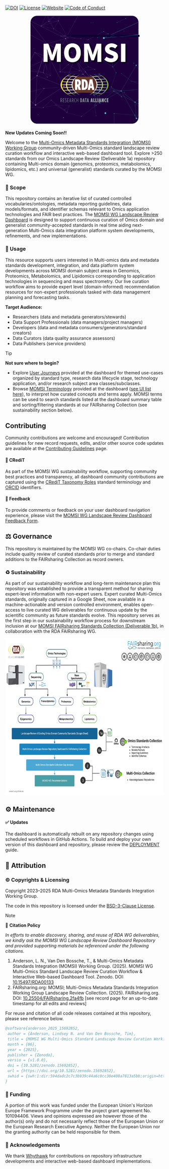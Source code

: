 <!-- badges: start -->
[![DOI](https://zenodo.org/badge/DOI/10.15497/RDA00133.svg)](https://doi.org/10.5281/zenodo.15692852)
[![License](https://img.shields.io/badge/License-BSD_3--Clause-orange.svg)](https://opensource.org/licenses/BSD-3-Clause)
[![Website](https://img.shields.io/website?url=https%3A%2F%2Fwww.rd-alliance.org%2Fgroups%2Fmulti-omics-metadata-standards-integration-momsi-wg%2Fmembers&up_message=RDA%20MOMSI%20WG&down_message=MOMSI)](https://www.rd-alliance.org/groups/multi-omics-metadata-standards-integration-momsi-wg)
[![Code of Conduct](https://img.shields.io/badge/_code_of_conduct-yellow.svg?style=flat)](https://www.rd-alliance.org/about/code-of-conduct)
<!-- badges: end -->

<p align="center">
  <img src="https://github.com/RDA-MOMSI/Dashboard/blob/main/src/images/MOMSI_WG_Logo.jpg" height="350">
</p>

**New Updates Coming Soon!!**

Welcome to the [Multi-Omics Metadata Standards Integration (MOMSI) Working Group](https://www.rd-alliance.org/groups/multi-omics-metadata-standards-integration-momsi-wg) community-driven Multi-Omics standard landscape review curation workflow and interactive web-based dashboard tool. Explore >250 standards from our Omics Landscape Review (Deliverable 1a) repository containing Multi-omics domain (genomics, proteomics, metabolomics, lipidomics, etc.) and universal (generalist) standards curated by the MOMSI WG. 

### 🎯 Scope

This repository contains an iterative list of curated controlled vocabularies/ontologies, metadata reporting guidelines, data models/formats, and identifier schemas relevant to Omics application technologies and FAIR best practices. The [MOMSI WG Landscape Review Dashboard](https://rda-momsi.github.io/Dashboard) is designed to support continuous curation of Omics domain and generalist community-accepted standards in real time aiding next-generation Multi-Omics data integration platform system developments, refinements, and new implementations.

### 👥 Usage

This resource supports users interested in Multi-omics data and metadata standards development, integration, and data platform system developments across MOMSI domain subject areas in Genomics, Proteomics, Metabolomics, and Lipidomics corresponding to application technologies in sequencing and mass spectrometry. Our live curation workflow aims to provide expert level (domain-informed) recommendation resources for non-expert professionals tasked with data management planning and forecasting tasks.

**Target Audience:**
 - Researchers (data and metadata generators/stewards)
 - Data Support Professionals (data managers/project managers)
 - Developers (data and metadata consumers/generators/standard creators)
 - Data Curators (data quality assurance assessors)
 - Data Publishers (service providers)

> [!TIP]
> **Not sure where to begin?**
> - Explore [User Journeys](https://rda-momsi.github.io/Dashboard/user-journeys) provided at the dashboard for themed use-cases organized by standard type, research data lifecycle stage, technology application, and/or research subject area classes/subclasses.
> - Browse [MOMSI Terminology](https://github.com/RDA-MOMSI/Dashboard/tree/main/src/glossary) provided at the dashboard ([see UI list here](https://rda-momsi.github.io/Dashboard/glossary)), to interpret how curated concepts and terms apply. MOMSI terms can be used to search standards listed at the dashboard summary table and sorting/filtering standards at our FAIRsharing Collection (see sustainability section below).


## Contributing

Community contributions are welcome and encouraged! Contribution guidelines for new record requests, edits, and/or other source code updates are available at the [Contributing Guidelines](https://rda-momsi.github.io/Dashboard/contributing) page. 

#### 🙌 CRediT

As part of the MOMSI WG sustainability workflow, supporting community best practices and transparency, all dashboard community contributions are captured using the [CRediT Taxonomy Roles](https://doi.org/10.25504/FAIRsharing.fe4816) standard terminology and [ORCID](https://doi.org/10.25504/FAIRsharing.OrNi1L) identifiers. 

#### 📮 Feedback

To provide comments or feedback on your user dashboard navigation experience, please visit the [MOMSI WG Landscape Review Dashboard Feedback Form](https://forms.gle/uyovpTRTMpYbvoV57).


## ⚖️ Governance

This repository is maintained by the MOMSI WG co-chairs. Co-chair duties include quality review of curated standards prior to merge and standard additions to the FAIRsharing Collection as record owners.

### ♻️ Sustainability

As part of our sustainability workflow and long-term maintenance plan this repository was established to provide a transparent method for sharing expert-level information with non-expert users. Expert curated Multi-Omics standards, originally captured in a Google Sheet, now available in a machine-actionable and version controlled environment, enables open-access to live curated WG deliverables for continuous update by the scientific community as future standards evolve. This repository serves as the first step in our sustainability workflow process for downstream inclusion at our [MOMSI FAIRsharing Standards Collection (Deliverable 1b)](https://doi.org/10.25504/FAIRsharing.2fa4fb), in collaboration with the RDA FAIRsharing WG.

<p align="center">
  <img src="https://github.com/RDA-MOMSI/Dashboard/blob/main/src/images/Deliverables_Workflow.jpg" height="500">
</p>


## ⚙️ Maintenance

####  ✅ Updates

The dashboard is automatically rebuilt on any repository changes using scheduled workflows in GitHub Actions. To build and deploy your own version of this dashboard and repository, please review the [DEPLOYMENT](https://github.com/RDA-MOMSI/Dashboard/blob/main/DEPLOYMENT.md) guide.


## 🌟 Attribution

### ©️ Copyrights & Licensing

Copyright 2023–2025 RDA Multi-Omics Metadata Standards Integration Working Group.

The code in this repository is licensed under the [BSD-3-Clause License](https://github.com/RDA-MOMSI/Dashboard#BSD-3-Clause-1-ov-file).

> [!NOTE]
> 📖 **Citation Policy**
> 
> _In efforts to enable discovery, sharing, and reuse of RDA WG deliverables, we kindly ask the MOMSI WG Landscape Review Dashboard Repository and provided supporting materials be referenced under the following citations._
> 1. Anderson, L. N., Van Den Bossche, T., & Multi-Omics Metadata Standards Integration (MOMSI) Working Group. (2025). MOMSI WG Multi-Omics Standard Landscape Review Curation Workflow & Interactive Web-based Dashboard Tool. Zenodo. DOI: [10.15497/RDA00133](https://doi.org/10.15497/RDA00133)
> 2. FAIRsharing.org: MOMSI; Multi-Omics Metadata Standards Integration Working Group Landscape Review Collection. (2025). FAIRsharing.org. DOI: [10.25504/FAIRsharing.2fa4fb](https://doi.org/10.25504/FAIRsharing.2fa4fb) [see record page for an up-to-date timestamp for all edits and reviews]
>

For reuse and citation of all code releases contained at this repository, please see reference below.
```bibtex
@software{anderson_2025_15692852,
 author = {Anderson, Lindsey N. and Van Den Bossche, Tim},
 title = {MOMSI WG Multi-Omics Standard Landscape Review Curation Workflow & Interactive Web-based Dashboard Tool},
 month = {06},
 year = {2025},
 publisher = {Zenodo},
 versio = {v1.0.0},
 doi = {10.5281/zenodo.15692852},
 url = {https://doi.org/10.5281/zenodo.15692852},
 swhid = {swh:1:dir:594dadc2c7c3b939c44a6c8cc38e408a7813a5bb;origin=https://doi.org/10.5281/zenodo.15692698;visit=swh:1:snp:ad6959a0c089afd540d2ccec9a2ae11c1e232694;anchor=swh:1:rel:6b06c16ce8cabe6e462c96a792d96124e99cb9f9;path=RDA-MOMSI-Dashboard-e5bfe2f},
}
```

### 🎁 Funding

A portion of this work was funded under the European Union's Horizon Europe Framework Programme under the project grant agreement No. 101094406. Views and opinions expressed are however those of the author(s) only and do not necessarily reflect those of the European Union or the European Research Executive Agency. Neither the European Union nor the granting authority can be held responsible for them.

### 🙌 Acknowledgements

We thank [Whythawk](https://whythawk.com/) for contributions on repository infrastructure developments and interactive web-based dashboard implementations.
